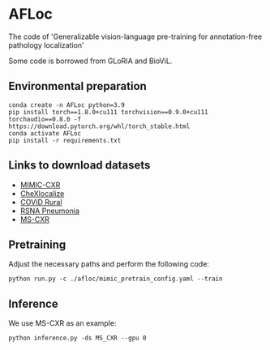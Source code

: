 # AFLoc

The code of 'Generalizable vision-language pre-training for annotation-free pathology localization'

Some code is borrowed from GLoRIA and BioViL.

## Environmental preparation

```
conda create -n AFLoc python=3.9
pip install torch==1.8.0+cu111 torchvision==0.9.0+cu111 torchaudio==0.8.0 -f https://download.pytorch.org/whl/torch_stable.html
conda activate AFLoc
pip install -r requirements.txt
```

## Links to download datasets

- [MIMIC-CXR](https://physionet.org/content/mimic-cxr-jpg/2.0.0/)
- [CheXlocalize](https://stanfordaimi.azurewebsites.net/datasets/abfb76e5-70d5-4315-badc-c94dd82e3d6d)
- [COVID Rural](https://www.cancerimagingarchive.net/collection/covid-19-ar/)
- [RSNA Pneumonia](https://www.kaggle.com/competitions/rsna-pneumonia-detection-challenge)
- [MS-CXR](https://aka.ms/ms-cxr)

## Pretraining

Adjust the necessary paths and perform the following code:

```
python run.py -c ./afloc/mimic_pretrain_config.yaml --train
```

## Inference

We use MS-CXR as an example:

```
python inference.py -ds MS_CXR --gpu 0 
```
